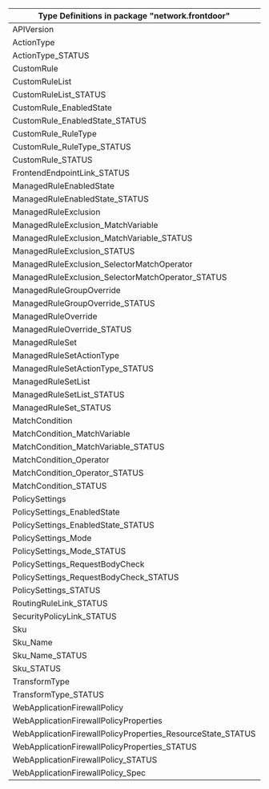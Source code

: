 | Type Definitions in package "network.frontdoor"             | v1api20220501 |
|-------------------------------------------------------------|---------------|
| APIVersion                                                  | v1api20220501 |
| ActionType                                                  | v1api20220501 |
| ActionType_STATUS                                           | v1api20220501 |
| CustomRule                                                  | v1api20220501 |
| CustomRuleList                                              | v1api20220501 |
| CustomRuleList_STATUS                                       | v1api20220501 |
| CustomRule_EnabledState                                     | v1api20220501 |
| CustomRule_EnabledState_STATUS                              | v1api20220501 |
| CustomRule_RuleType                                         | v1api20220501 |
| CustomRule_RuleType_STATUS                                  | v1api20220501 |
| CustomRule_STATUS                                           | v1api20220501 |
| FrontendEndpointLink_STATUS                                 | v1api20220501 |
| ManagedRuleEnabledState                                     | v1api20220501 |
| ManagedRuleEnabledState_STATUS                              | v1api20220501 |
| ManagedRuleExclusion                                        | v1api20220501 |
| ManagedRuleExclusion_MatchVariable                          | v1api20220501 |
| ManagedRuleExclusion_MatchVariable_STATUS                   | v1api20220501 |
| ManagedRuleExclusion_STATUS                                 | v1api20220501 |
| ManagedRuleExclusion_SelectorMatchOperator                  | v1api20220501 |
| ManagedRuleExclusion_SelectorMatchOperator_STATUS           | v1api20220501 |
| ManagedRuleGroupOverride                                    | v1api20220501 |
| ManagedRuleGroupOverride_STATUS                             | v1api20220501 |
| ManagedRuleOverride                                         | v1api20220501 |
| ManagedRuleOverride_STATUS                                  | v1api20220501 |
| ManagedRuleSet                                              | v1api20220501 |
| ManagedRuleSetActionType                                    | v1api20220501 |
| ManagedRuleSetActionType_STATUS                             | v1api20220501 |
| ManagedRuleSetList                                          | v1api20220501 |
| ManagedRuleSetList_STATUS                                   | v1api20220501 |
| ManagedRuleSet_STATUS                                       | v1api20220501 |
| MatchCondition                                              | v1api20220501 |
| MatchCondition_MatchVariable                                | v1api20220501 |
| MatchCondition_MatchVariable_STATUS                         | v1api20220501 |
| MatchCondition_Operator                                     | v1api20220501 |
| MatchCondition_Operator_STATUS                              | v1api20220501 |
| MatchCondition_STATUS                                       | v1api20220501 |
| PolicySettings                                              | v1api20220501 |
| PolicySettings_EnabledState                                 | v1api20220501 |
| PolicySettings_EnabledState_STATUS                          | v1api20220501 |
| PolicySettings_Mode                                         | v1api20220501 |
| PolicySettings_Mode_STATUS                                  | v1api20220501 |
| PolicySettings_RequestBodyCheck                             | v1api20220501 |
| PolicySettings_RequestBodyCheck_STATUS                      | v1api20220501 |
| PolicySettings_STATUS                                       | v1api20220501 |
| RoutingRuleLink_STATUS                                      | v1api20220501 |
| SecurityPolicyLink_STATUS                                   | v1api20220501 |
| Sku                                                         | v1api20220501 |
| Sku_Name                                                    | v1api20220501 |
| Sku_Name_STATUS                                             | v1api20220501 |
| Sku_STATUS                                                  | v1api20220501 |
| TransformType                                               | v1api20220501 |
| TransformType_STATUS                                        | v1api20220501 |
| WebApplicationFirewallPolicy                                | v1api20220501 |
| WebApplicationFirewallPolicyProperties                      | v1api20220501 |
| WebApplicationFirewallPolicyProperties_ResourceState_STATUS | v1api20220501 |
| WebApplicationFirewallPolicyProperties_STATUS               | v1api20220501 |
| WebApplicationFirewallPolicy_STATUS                         | v1api20220501 |
| WebApplicationFirewallPolicy_Spec                           | v1api20220501 |
